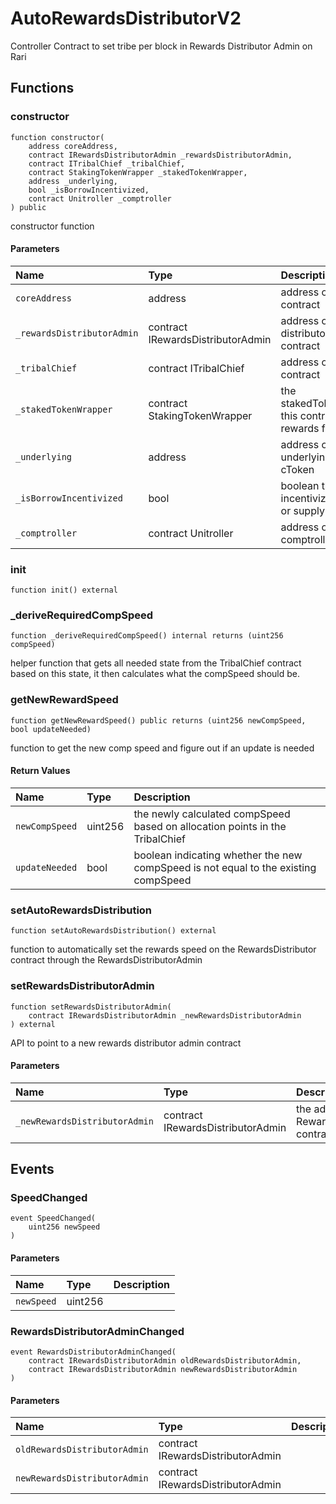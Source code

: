 # AutoRewardsDistributorV2

Controller Contract to set tribe per block in Rewards Distributor Admin on Rari

## Functions

### constructor

```solidity
function constructor(
    address coreAddress,
    contract IRewardsDistributorAdmin _rewardsDistributorAdmin,
    contract ITribalChief _tribalChief,
    contract StakingTokenWrapper _stakedTokenWrapper,
    address _underlying,
    bool _isBorrowIncentivized,
    contract Unitroller _comptroller
) public
```

constructor function

#### Parameters

| Name | Type | Description |
| :--- | :--- | :---------- |
| `coreAddress` | address | address of core contract |
| `_rewardsDistributorAdmin` | contract IRewardsDistributorAdmin | address of rewards distributor admin contract |
| `_tribalChief` | contract ITribalChief | address of tribalchief contract |
| `_stakedTokenWrapper` | contract StakingTokenWrapper | the stakedTokenWrapper this contract controls rewards for |
| `_underlying` | address | address of the underlying for the cToken |
| `_isBorrowIncentivized` | bool | boolean that incentivizes borrow or supply |
| `_comptroller` | contract Unitroller | address of the comptroller contract |

### init

```solidity
function init() external
```

### _deriveRequiredCompSpeed

```solidity
function _deriveRequiredCompSpeed() internal returns (uint256 compSpeed)
```

helper function that gets all needed state from the TribalChief contract
based on this state, it then calculates what the compSpeed should be.

### getNewRewardSpeed

```solidity
function getNewRewardSpeed() public returns (uint256 newCompSpeed, bool updateNeeded)
```

function to get the new comp speed and figure out if an update is needed

#### Return Values

| Name | Type | Description |
| :--- | :--- | :---------- |
| `newCompSpeed` | uint256 | the newly calculated compSpeed based on allocation points in the TribalChief |
| `updateNeeded` | bool | boolean indicating whether the new compSpeed is not equal to the existing compSpeed |

### setAutoRewardsDistribution

```solidity
function setAutoRewardsDistribution() external
```

function to automatically set the rewards speed on the RewardsDistributor contract
through the RewardsDistributorAdmin

### setRewardsDistributorAdmin

```solidity
function setRewardsDistributorAdmin(
    contract IRewardsDistributorAdmin _newRewardsDistributorAdmin
) external
```

API to point to a new rewards distributor admin contract

#### Parameters

| Name | Type | Description |
| :--- | :--- | :---------- |
| `_newRewardsDistributorAdmin` | contract IRewardsDistributorAdmin | the address of the new RewardsDistributorAdmin contract |

## Events

### SpeedChanged

```solidity
event SpeedChanged(
    uint256 newSpeed
)
```

#### Parameters

| Name | Type | Description |
| :--- | :--- | :---------- |
| `newSpeed` | uint256 |  |
### RewardsDistributorAdminChanged

```solidity
event RewardsDistributorAdminChanged(
    contract IRewardsDistributorAdmin oldRewardsDistributorAdmin,
    contract IRewardsDistributorAdmin newRewardsDistributorAdmin
)
```

#### Parameters

| Name | Type | Description |
| :--- | :--- | :---------- |
| `oldRewardsDistributorAdmin` | contract IRewardsDistributorAdmin |  |
| `newRewardsDistributorAdmin` | contract IRewardsDistributorAdmin |  |

